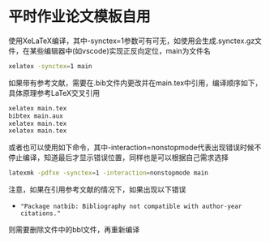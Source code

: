 # 平时作业论文模板自用



使用XeLaTeX编译，其中-synctex=1参数可有可无，如使用会生成.synctex.gz文件，在某些编辑器中(如vscode)实现正反向定位，main为文件名

```bash
xelatex -synctex=1 main
```

如果带有参考文献，需要在.bib文件内更改并在main.tex中引用，编译顺序如下，具体原理参考LaTeX交叉引用

```bash
xelatex main.tex
bibtex main.aux
xelatex main.tex
xelatex main.tex
```

或者也可以使用如下命令，其中-interaction=nonstopmode代表出现错误时候不停止编译，知道最后才显示错误位置，同样也是可以根据自己需求选择

```bash
latexmk -pdfxe -synctex=1 -interaction=nonstopmode main
```
注意，如果在引用参考文献的情况下，如果出现以下错误
- `"Package natbib: Bibliography not compatible with author-year citations."`

则需要删除文件中的bbl文件，再重新编译
